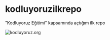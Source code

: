 # kodluyoruzilkrepo
"Kodluyoruz Eğitimi" kapsamında açtığım ilk repo

![kodluyoruz.org](https://cdn.sanity.io/images/9kdepi1d/production/65c832d202a503b15d99e628f4313782f3ef50db-300x62.png)